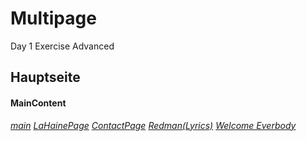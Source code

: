 # Multipage
Day 1 Exercise Advanced



<!DOCTYPE html>
<html lang='en'>
  <head>
       <meta charset='utf-8'>
  <h2> <titel> Hauptseite </titel> </h2>
    <body>
       <h4>MainContent</h4>
       <em>
        <nav> <em>
      <i>  <a href="https://github.com/Short2000/ContactPage/edit/main/README.md/">main</a>
      <i>  <a href="https://github.com/Short2000/ContactPage/edit/main/README.md/">LaHainePage</a>
      <i>  <a href="https:>https://github.com/Short2000/ContactPage/edit/main/README.md/">ContactPage</a>
      <i>  <a href="https://short2000.github.io/Redman--Go-Hard-Lyrics-//">Redman(Lyrics)</a>
      <i>  <a href="https://github.com/Short2000/Welcome-Everbody/edit/main/README.md/">Welcome Everbody</a>
        </nav> </em>
    
   
   </body>
</html>
      

